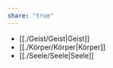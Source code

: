 ```yaml
---
share: "true"
---
```

- [[./Geist/Geist|Geist]]  
- [[./Körper/Körper|Körper]]  
- [[./Seele/Seele|Seele]]